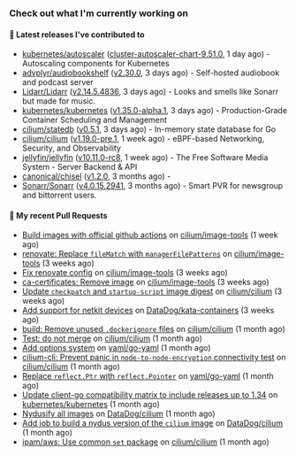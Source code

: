 ### Check out what I'm currently working on

#### 🔭 Latest releases I've contributed to

- [kubernetes/autoscaler](https://github.com/kubernetes/autoscaler) ([cluster-autoscaler-chart-9.51.0](https://github.com/kubernetes/autoscaler/releases/tag/cluster-autoscaler-chart-9.51.0), 1 day ago) - Autoscaling components for Kubernetes
- [advplyr/audiobookshelf](https://github.com/advplyr/audiobookshelf) ([v2.30.0](https://github.com/advplyr/audiobookshelf/releases/tag/v2.30.0), 3 days ago) - Self-hosted audiobook and podcast server
- [Lidarr/Lidarr](https://github.com/Lidarr/Lidarr) ([v2.14.5.4836](https://github.com/Lidarr/Lidarr/releases/tag/v2.14.5.4836), 3 days ago) - Looks and smells like Sonarr but made for music.
- [kubernetes/kubernetes](https://github.com/kubernetes/kubernetes) ([v1.35.0-alpha.1](https://github.com/kubernetes/kubernetes/releases/tag/v1.35.0-alpha.1), 3 days ago) - Production-Grade Container Scheduling and Management
- [cilium/statedb](https://github.com/cilium/statedb) ([v0.5.1](https://github.com/cilium/statedb/releases/tag/v0.5.1), 3 days ago) - In-memory state database for Go
- [cilium/cilium](https://github.com/cilium/cilium) ([v1.19.0-pre.1](https://github.com/cilium/cilium/releases/tag/v1.19.0-pre.1), 1 week ago) - eBPF-based Networking, Security, and Observability
- [jellyfin/jellyfin](https://github.com/jellyfin/jellyfin) ([v10.11.0-rc8](https://github.com/jellyfin/jellyfin/releases/tag/v10.11.0-rc8), 1 week ago) - The Free Software Media System - Server Backend & API
- [canonical/chisel](https://github.com/canonical/chisel) ([v1.2.0](https://github.com/canonical/chisel/releases/tag/v1.2.0), 3 months ago) - 
- [Sonarr/Sonarr](https://github.com/Sonarr/Sonarr) ([v4.0.15.2941](https://github.com/Sonarr/Sonarr/releases/tag/v4.0.15.2941), 3 months ago) - Smart PVR for newsgroup and bittorrent users.

#### 🔨 My recent Pull Requests

- [Build images with official github actions](https://github.com/cilium/image-tools/pull/404) on [cilium/image-tools](https://github.com/cilium/image-tools) (1 week ago)
- [renovate: Replace `fileMatch` with `managerFilePatterns`](https://github.com/cilium/image-tools/pull/394) on [cilium/image-tools](https://github.com/cilium/image-tools) (3 weeks ago)
- [Fix renovate config](https://github.com/cilium/image-tools/pull/392) on [cilium/image-tools](https://github.com/cilium/image-tools) (3 weeks ago)
- [ca-certificates: Remove image](https://github.com/cilium/image-tools/pull/390) on [cilium/image-tools](https://github.com/cilium/image-tools) (3 weeks ago)
- [Update `checkpatch` and `startup-script` image digest](https://github.com/cilium/cilium/pull/41710) on [cilium/cilium](https://github.com/cilium/cilium) (3 weeks ago)
- [Add support for netkit devices](https://github.com/DataDog/kata-containers/pull/34) on [DataDog/kata-containers](https://github.com/DataDog/kata-containers) (3 weeks ago)
- [build: Remove unused `.dockerignore` files](https://github.com/cilium/cilium/pull/41629) on [cilium/cilium](https://github.com/cilium/cilium) (1 month ago)
- [Test: do not merge](https://github.com/cilium/cilium/pull/41617) on [cilium/cilium](https://github.com/cilium/cilium) (1 month ago)
- [Add options system](https://github.com/yaml/go-yaml/pull/110) on [yaml/go-yaml](https://github.com/yaml/go-yaml) (1 month ago)
- [cilium-cli: Prevent panic in `node-to-node-encryption` connectivity test](https://github.com/cilium/cilium/pull/41600) on [cilium/cilium](https://github.com/cilium/cilium) (1 month ago)
- [Replace `reflect.Ptr` with `reflect.Pointer`](https://github.com/yaml/go-yaml/pull/102) on [yaml/go-yaml](https://github.com/yaml/go-yaml) (1 month ago)
- [Update client-go compatibility matrix to include releases up to 1.34](https://github.com/kubernetes/kubernetes/pull/133898) on [kubernetes/kubernetes](https://github.com/kubernetes/kubernetes) (1 month ago)
- [Nydusify all images](https://github.com/DataDog/cilium/pull/625) on [DataDog/cilium](https://github.com/DataDog/cilium) (1 month ago)
- [Add job to build a nydus version of the `cilium` image](https://github.com/DataDog/cilium/pull/624) on [DataDog/cilium](https://github.com/DataDog/cilium) (1 month ago)
- [ipam/aws: Use common `set` package](https://github.com/cilium/cilium/pull/41480) on [cilium/cilium](https://github.com/cilium/cilium) (1 month ago)
